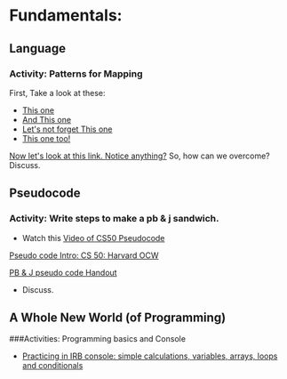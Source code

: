 # Fundamentals:
##  Language 
### Activity: Patterns for Mapping
First, Take a look at these: 
* [This one](http://www.worldjournal.com/)
* [And This one](http://www.bbc.com/russian)
* [Let's not forget This one](http://www.aljazeera.net)
* [This one too!](http://www.20minutes.fr/)

 <!-- Intro discussion about the links. How many are there?  How are they the same?  Different? Can we map this to anything we need to do?  -->

 [Now let's look at this link. Notice anything?](http://cdn.oreillystatic.com/news/graphics/prog_lang_poster.pdf)
 So, how can we overcome? Discuss. 
 <!-- time, exposure etc, but for now, do what WE can do, right?-->



##  Pseudocode
### Activity: Write steps to make a pb & j sandwich. 
* Watch this [Video of CS50 Pseudocode](https://www.youtube.com/watch?v=KUB-aJXquUA)
<!--17:08-25:25-->

[Pseudo code Intro: CS 50: Harvard OCW](https://www.youtube.com/watch?v=UuFWYOnHwGM)

[PB & J pseudo code Handout](http://static.zerorobotics.mit.edu/docs/team-activities/ProgrammingPeanutButterAndJelly.pdf)

* Discuss. 

## A Whole New World (of Programming)
###Activities: Programming basics and Console
* [Practicing in IRB console: simple calculations, variables, arrays, loops and conditionals](http://docs.railsbridge.org/intro-to-rails/ruby_language)
 
 
